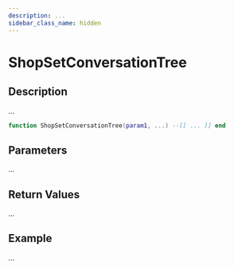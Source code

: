 ```yaml
---
description: ...
sidebar_class_name: hidden
---
```


# ShopSetConversationTree

## Description

...

```lua
function ShopSetConversationTree(param1, ...) --[[ ... ]] end
```

## Parameters

...

## Return Values

...

## Example

...

